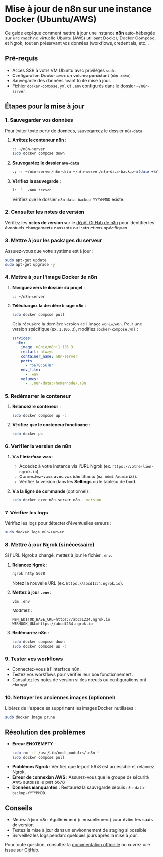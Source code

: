 # Mise à jour de n8n sur une instance Docker (Ubuntu/AWS)

Ce guide explique comment mettre à jour une instance **n8n** auto-hébergée sur une machine virtuelle Ubuntu (AWS) utilisant Docker, Docker Compose, et Ngrok, tout en préservant vos données (workflows, credentials, etc.).

## Pré-requis
- Accès SSH à votre VM Ubuntu avec privilèges `sudo`.
- Configuration Docker avec un volume persistant (`n8n-data`).
- Sauvegarde des données avant toute mise à jour.
- Fichier `docker-compose.yml` et `.env` configurés dans le dossier `~/n8n-server`.

## Étapes pour la mise à jour

### 1. Sauvegarder vos données
Pour éviter toute perte de données, sauvegardez le dossier `n8n-data`.

1. **Arrêtez le conteneur n8n** :
   ```bash
   cd ~/n8n-server
   sudo docker compose down
   ```

2. **Sauvegardez le dossier `n8n-data`** :
   ```bash
   cp -r ~/n8n-server/n8n-data ~/n8n-server/n8n-data-backup-$(date +%Y%m%d)
   ```

3. **Vérifiez la sauvegarde** :
   ```bash
   ls -l ~/n8n-server
   ```
   Vérifiez que le dossier `n8n-data-backup-YYYYMMDD` existe.

### 2. Consulter les notes de version
Vérifiez les **notes de version** sur le [dépôt GitHub de n8n](https://github.com/n8n-io/n8n/releases) pour identifier les éventuels changements cassants ou instructions spécifiques.

### 3. Mettre à jour les packages du serveur
Assurez-vous que votre système est à jour :
```bash
sudo apt-get update
sudo apt-get upgrade -y
```

### 4. Mettre à jour l'image Docker de n8n
1. **Naviguez vers le dossier du projet** :
   ```bash
   cd ~/n8n-server
   ```

2. **Téléchargez la dernière image n8n** :
   ```bash
   sudo docker compose pull
   ```
   Cela récupère la dernière version de l'image `n8nio/n8n`. Pour une version spécifique (ex. `1.106.3`), modifiez `docker-compose.yml` :
   ```yaml
   services:
     n8n:
       image: n8nio/n8n:1.106.3
       restart: always
       container_name: n8n-server
       ports:
         - "5678:5678"
       env_file:
         - .env
       volumes:
         - ./n8n-data:/home/node/.n8n
   ```

### 5. Redémarrer le conteneur
1. **Relancez le conteneur** :
   ```bash
   sudo docker compose up -d
   ```

2. **Vérifiez que le conteneur fonctionne** :
   ```bash
   sudo docker ps
   ```

### 6. Vérifier la version de n8n
1. **Via l'interface web** :
   - Accédez à votre instance via l'URL Ngrok (ex. `https://votre-lien-ngrok.io`).
   - Connectez-vous avec vos identifiants (ex. `Admin`/`admin123`).
   - Vérifiez la version dans les **Settings** ou le tableau de bord.

2. **Via la ligne de commande** (optionnel) :
   ```bash
   sudo docker exec n8n-server n8n --version
   ```

### 7. Vérifier les logs
Vérifiez les logs pour détecter d'éventuelles erreurs :
```bash
sudo docker logs n8n-server
```

### 8. Mettre à jour Ngrok (si nécessaire)
Si l'URL Ngrok a changé, mettez à jour le fichier `.env`.

1. **Relancez Ngrok** :
   ```bash
   ngrok http 5678
   ```
   Notez la nouvelle URL (ex. `https://abcd1234.ngrok.io`).

2. **Mettez à jour `.env`** :
   ```bash
   vim .env
   ```
   Modifiez :
   ```env
   N8N_EDITOR_BASE_URL=https://abcd1234.ngrok.io
   WEBHOOK_URL=https://abcd1234.ngrok.io
   ```

3. **Redémarrez n8n** :
   ```bash
   sudo docker compose down
   sudo docker compose up -d
   ```

### 9. Tester vos workflows
- Connectez-vous à l'interface n8n.
- Testez vos workflows pour vérifier leur bon fonctionnement.
- Consultez les notes de version si des nœuds ou configurations ont changé.

### 10. Nettoyer les anciennes images (optionnel)
Libérez de l'espace en supprimant les images Docker inutilisées :
```bash
sudo docker image prune
```

## Résolution des problèmes
- **Erreur ENOTEMPTY** :
  ```bash
  sudo rm -rf /usr/lib/node_modules/.n8n-*
  sudo docker compose pull
  ```
- **Problèmes Ngrok** : Vérifiez que le port 5678 est accessible et relancez Ngrok.
- **Erreur de connexion AWS** : Assurez-vous que le groupe de sécurité AWS autorise le port 5678.
- **Données manquantes** : Restaurez la sauvegarde depuis `n8n-data-backup-YYYYMMDD`.

## Conseils
- Mettez à jour n8n régulièrement (mensuellement) pour éviter les sauts de version.
- Testez la mise à jour dans un environnement de staging si possible.
- Surveillez les logs pendant quelques jours après la mise à jour.

Pour toute question, consultez la [documentation officielle](https://docs.n8n.io) ou ouvrez une issue sur [GitHub](https://github.com/n8n-io/n8n).